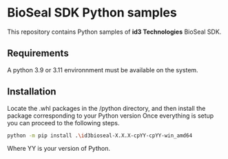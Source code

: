 # BioSeal SDK Python samples

This repository contains Python samples of **id3 Technologies** BioSeal SDK.

## Requirements

A python 3.9 or 3.11 environnment must be available on the system.

## Installation

Locate the .whl packages in the /python directory, and then install the package corresponding to your Python version
Once everything is setup you can proceed to the following steps.

```sh
python -m pip install .\id3bioseal-X.X.X-cpYY-cpYY-win_amd64
```

Where YY is your version of Python.
